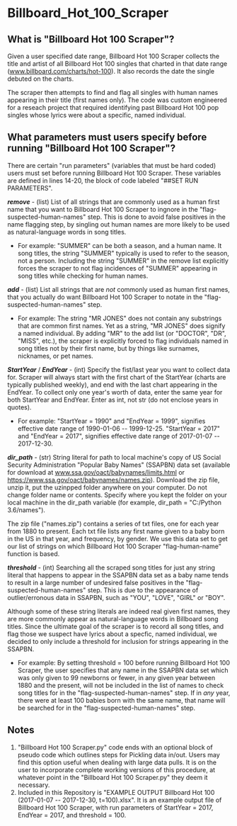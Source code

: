 # Billboard_Hot_100_Scraper

## What is "Billboard Hot 100 Scraper"?
Given a user specified date range, Billboard Hot 100 Scraper collects the title and artist of all Billboard Hot 100 singles that charted in that date range  (www.billboard.com/charts/hot-100).  It also records the date the single debuted on the charts.  

The scraper then attempts to find and flag all singles with human names appearing in their title (first names only).  The code was custom engineered for a reseach project that required identifying past Billboard Hot 100 pop singles whose lyrics were about a specific, named individual.

## What parameters must users specify before running "Billboard Hot 100 Scraper"?
There are certain "run parameters" (variables that must be hard coded) users must set before running Billboard Hot 100 Scraper.  These variables are defined in lines 14-20, the block of code labeled "##SET RUN PARAMETERS".

***remove*** - (list) List of all strings that are commonly used as a human first name that you want to Billboard Hot 100 Scraper to ingnore in the "flag-suspected-human-names" step.  This is done to avoid false positives in the name flagging step, by singling out human names are more likely to be used as natural-language words in song titles.  

- For example: "SUMMER" can be both a season, and a human name.  It song titles, the string "SUMMER" typically is used to refer to the season, not a person.  Including the string "SUMMER" in the remove list explicitly forces the scraper to not flag incidences of "SUMMER" appearing in song titles while checking for human names.

***add*** - (list) List all strings that are *not* commonly used as human first names, that you actually do want Billboard Hot 100 Scraper to notate in the "flag-suspected-human-names" step.

- For example: The string "MR JONES" does not contain any substrings that are common first names.  Yet as a string, "MR JONES" does signify a named individual.  By adding "MR" to the add list (or "DOCTOR", "DR", "MISS", etc.), the scraper is explicitly forced to flag individuals named in song titles not by their first name, but by things like surnames, nicknames, or pet names.

***StartYear*** / ***EndYear*** - (int) Specify the fist/last year you want to collect data for.  Scraper will always start with the first chart of the StartYear (charts are typically published weekly), and end with the last chart appearing in the EndYear.  To collect only one year's worth of data, enter the same year for both StartYear and EndYear.  Enter as int, not str (do not enclose years in quotes).

- For example: "StartYear = 1990" and "EndYear = 1999", signifies effective date range of 1990-01-06 -- 1999-12-25.  "StartYear = 2017" and "EndYear = 2017", signifies effective date range of 2017-01-07 -- 2017-12-30. 

***dir_path*** - (str) String literal for path to local machine's copy of US Social Security Administration "Popular Baby Names" (SSAPBN) data set (available for download at www.ssa.gov/oact/babynames/limits.html or https://www.ssa.gov/oact/babynames/names.zip).  Download the zip file, unzip it, put the uzinpped folder anywhere on your computer.  Do not change folder name or contents.  Specify where you kept the folder on your local machine in the dir_path variable (for example, dir_path = "C:/Python 3.6/names"). 

The zip file ("names.zip") contains a series of txt files, one for each year from 1880 to present.  Each txt file lists any first name given to a baby born in the US in that year, and frequency, by gender.  We use this data set to get our list of strings on which Billboard Hot 100 Scraper "flag-human-name" function is based.

***threshold*** - (int) Searching all the scraped song titles for just any string literal that happens to appear in the SSAPBN data set as a baby name tends to result in a large number of undesired false positives in the "flag-suspected-human-names" step.  This is due to the appearance of outlier/erronous data in SSAPBN, such as "YOU", "LOVE", "GIRL" or "BOY".  

Although some of these string literals are indeed real given first names, they are more commonly appear as natural-language words in Billboard song titles.  Since the ultimate goal of the scraper is to record all song titles, and flag those we suspect have lyrics about a specfic, named individual, we decided to only include a threshold for inclusion for strings appearing in the SSAPBN.

- For example: By setting threshold = 100 before running Billboard Hot 100 Scraper, the user specifies that any name in the SSAPBN data set which was only given to 99 newborns or fewer, in any given year between 1880 and the present, will not be included in the list of names to check song titles for in the "flag-suspected-human-names" step.  If in *any* year, there were at least 100 babies born with the same name, that name will be searched for in the "flag-suspected-human-names" step.

## Notes

1. "Billboard Hot 100 Scraper.py" code ends with an optional block of pseudo code which outlines steps for Pickling data in/out.  Users may find this option useful when dealing with large data pulls.  It is on the user to incorporate complete working versions of this procedure, at whatever point in the "Billboard Hot 100 Scraper.py" they deem it necessary.
2. Included in this Repository is "EXAMPLE OUTPUT Billboard Hot 100 (2017-01-07 -- 2017-12-30, t=100).xlsx".  It is an example output file of Billboard Hot 100 Scraper, with run parameters of StartYear = 2017, EndYear = 2017, and threshold = 100.

